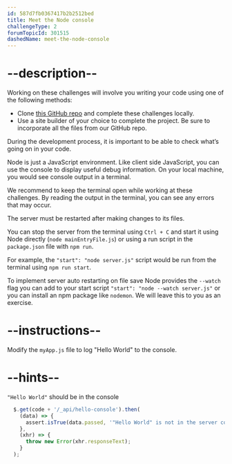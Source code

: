 ```yaml
---
id: 587d7fb0367417b2b2512bed
title: Meet the Node console
challengeType: 2
forumTopicId: 301515
dashedName: meet-the-node-console
---
```


# --description--

Working on these challenges will involve you writing your code using one of the following methods:

- Clone <a href="https://github.com/freeCodeCamp/boilerplate-express/" target="_blank" rel="noopener noreferrer nofollow">this GitHub repo</a> and complete these challenges locally.
- Use a site builder of your choice to complete the project. Be sure to incorporate all the files from our GitHub repo.

During the development process, it is important to be able to check what’s going on in your code.

Node is just a JavaScript environment. Like client side JavaScript, you can use the console to display useful debug information. On your local machine, you would see console output in a terminal.

We recommend to keep the terminal open while working at these challenges. By reading the output in the terminal, you can see any errors that may occur.

The server must be restarted after making changes to its files.

You can stop the server from the terminal using `Ctrl + C` and start it using Node directly (`node mainEntryFile.js`) or using a run script in the `package.json` file with `npm run`.

For example, the `"start": "node server.js"` script would be run from the terminal using `npm run start`.

To implement server auto restarting on file save Node provides the `--watch` flag you can add to your start script `"start": "node --watch server.js"` or you can install an npm package like `nodemon`. We will leave this to you as an exercise.

# --instructions--

Modify the `myApp.js` file to log "Hello World" to the console.

# --hints--

`"Hello World"` should be in the console

```js
  $.get(code + '/_api/hello-console').then(
    (data) => {
      assert.isTrue(data.passed, '"Hello World" is not in the server console');
    },
    (xhr) => {
      throw new Error(xhr.responseText);
    }
  );
```

